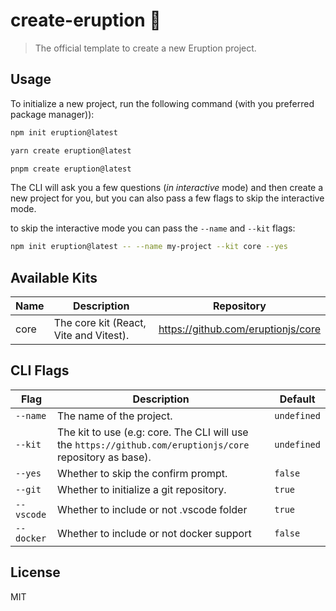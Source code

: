 # create-eruption 🌋

> The official template to create a new Eruption project.

## Usage

To initialize a new project, run the following command (with you preferred package manager)):

```bash
npm init eruption@latest
```

```bash
yarn create eruption@latest
```

```bash
pnpm create eruption@latest
```

The CLI will ask you a few questions (_in interactive_ mode) and then create a new project for you, but you can also pass a few flags to skip the interactive mode.

to skip the interactive mode you can pass the `--name` and `--kit` flags:

```bash
npm init eruption@latest -- --name my-project --kit core --yes
```

## Available Kits

| Name | Description                            | Repository                         |
| ---- | -------------------------------------- | ---------------------------------- |
| core | The core kit (React, Vite and Vitest). | https://github.com/eruptionjs/core |

## CLI Flags

| Flag       | Description                                                                                               | Default     |
| ---------- | --------------------------------------------------------------------------------------------------------- | ----------- |
| `--name`   | The name of the project.                                                                                  | `undefined` |
| `--kit`    | The kit to use (e.g: core. The CLI will use the `https://github.com/eruptionjs/core` repository as base). | `undefined` |
| `--yes`    | Whether to skip the confirm prompt.                                                                       | `false`     |
| `--git`    | Whether to initialize a git repository.                                                                   | `true`      |
| `--vscode` | Whether to include or not .vscode folder                                                                  | `true`      |
| `--docker` | Whether to include or not docker support                                                                  | `false`     |

## License

MIT
